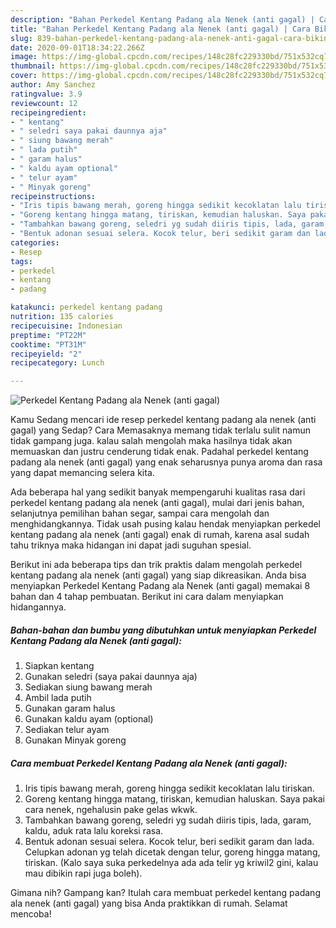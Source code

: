 ```yaml
---
description: "Bahan Perkedel Kentang Padang ala Nenek (anti gagal) | Cara Bikin Perkedel Kentang Padang ala Nenek (anti gagal) Yang Lezat"
title: "Bahan Perkedel Kentang Padang ala Nenek (anti gagal) | Cara Bikin Perkedel Kentang Padang ala Nenek (anti gagal) Yang Lezat"
slug: 839-bahan-perkedel-kentang-padang-ala-nenek-anti-gagal-cara-bikin-perkedel-kentang-padang-ala-nenek-anti-gagal-yang-lezat
date: 2020-09-01T18:34:22.266Z
image: https://img-global.cpcdn.com/recipes/148c28fc229330bd/751x532cq70/perkedel-kentang-padang-ala-nenek-anti-gagal-foto-resep-utama.jpg
thumbnail: https://img-global.cpcdn.com/recipes/148c28fc229330bd/751x532cq70/perkedel-kentang-padang-ala-nenek-anti-gagal-foto-resep-utama.jpg
cover: https://img-global.cpcdn.com/recipes/148c28fc229330bd/751x532cq70/perkedel-kentang-padang-ala-nenek-anti-gagal-foto-resep-utama.jpg
author: Amy Sanchez
ratingvalue: 3.9
reviewcount: 12
recipeingredient:
- " kentang"
- " seledri saya pakai daunnya aja"
- " siung bawang merah"
- " lada putih"
- " garam halus"
- " kaldu ayam optional"
- " telur ayam"
- " Minyak goreng"
recipeinstructions:
- "Iris tipis bawang merah, goreng hingga sedikit kecoklatan lalu tiriskan."
- "Goreng kentang hingga matang, tiriskan, kemudian haluskan. Saya pakai cara nenek, ngehalusin pake gelas wkwk."
- "Tambahkan bawang goreng, seledri yg sudah diiris tipis, lada, garam, kaldu, aduk rata lalu koreksi rasa."
- "Bentuk adonan sesuai selera. Kocok telur, beri sedikit garam dan lada. Celupkan adonan yg telah dicetak dengan telur, goreng hingga matang, tiriskan. (Kalo saya suka perkedelnya ada ada telir yg kriwil2 gini, kalau mau dibikin rapi juga boleh)."
categories:
- Resep
tags:
- perkedel
- kentang
- padang

katakunci: perkedel kentang padang 
nutrition: 135 calories
recipecuisine: Indonesian
preptime: "PT22M"
cooktime: "PT31M"
recipeyield: "2"
recipecategory: Lunch

---
```



![Perkedel Kentang Padang ala Nenek (anti gagal)](https://img-global.cpcdn.com/recipes/148c28fc229330bd/751x532cq70/perkedel-kentang-padang-ala-nenek-anti-gagal-foto-resep-utama.jpg)

Kamu Sedang mencari ide resep perkedel kentang padang ala nenek (anti gagal) yang Sedap? Cara Memasaknya memang tidak terlalu sulit namun tidak gampang juga. kalau salah mengolah maka hasilnya tidak akan memuaskan dan justru cenderung tidak enak. Padahal perkedel kentang padang ala nenek (anti gagal) yang enak seharusnya punya aroma dan rasa yang dapat memancing selera kita.

Ada beberapa hal yang sedikit banyak mempengaruhi kualitas rasa dari perkedel kentang padang ala nenek (anti gagal), mulai dari jenis bahan, selanjutnya pemilihan bahan segar, sampai cara mengolah dan menghidangkannya. Tidak usah pusing kalau hendak menyiapkan perkedel kentang padang ala nenek (anti gagal) enak di rumah, karena asal sudah tahu triknya maka hidangan ini dapat jadi suguhan spesial.




Berikut ini ada beberapa tips dan trik praktis dalam mengolah perkedel kentang padang ala nenek (anti gagal) yang siap dikreasikan. Anda bisa menyiapkan Perkedel Kentang Padang ala Nenek (anti gagal) memakai 8 bahan dan 4 tahap pembuatan. Berikut ini cara dalam menyiapkan hidangannya.

<!--inarticleads1-->

##### Bahan-bahan dan bumbu yang dibutuhkan untuk menyiapkan Perkedel Kentang Padang ala Nenek (anti gagal):

1. Siapkan  kentang
1. Gunakan  seledri (saya pakai daunnya aja)
1. Sediakan  siung bawang merah
1. Ambil  lada putih
1. Gunakan  garam halus
1. Gunakan  kaldu ayam (optional)
1. Sediakan  telur ayam
1. Gunakan  Minyak goreng




<!--inarticleads2-->

##### Cara membuat Perkedel Kentang Padang ala Nenek (anti gagal):

1. Iris tipis bawang merah, goreng hingga sedikit kecoklatan lalu tiriskan.
1. Goreng kentang hingga matang, tiriskan, kemudian haluskan. Saya pakai cara nenek, ngehalusin pake gelas wkwk.
1. Tambahkan bawang goreng, seledri yg sudah diiris tipis, lada, garam, kaldu, aduk rata lalu koreksi rasa.
1. Bentuk adonan sesuai selera. Kocok telur, beri sedikit garam dan lada. Celupkan adonan yg telah dicetak dengan telur, goreng hingga matang, tiriskan. (Kalo saya suka perkedelnya ada ada telir yg kriwil2 gini, kalau mau dibikin rapi juga boleh).




Gimana nih? Gampang kan? Itulah cara membuat perkedel kentang padang ala nenek (anti gagal) yang bisa Anda praktikkan di rumah. Selamat mencoba!

